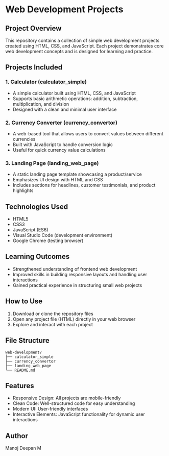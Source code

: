 # Web Development Projects

## Project Overview
This repository contains a collection of simple web development projects created using HTML, CSS, and JavaScript. Each project demonstrates core web development concepts and is designed for learning and practice.

## Projects Included

### 1. Calculator (calculator_simple)
- A simple calculator built using HTML, CSS, and JavaScript
- Supports basic arithmetic operations: addition, subtraction, multiplication, and division
- Designed with a clean and minimal user interface

### 2. Currency Converter (currency_convertor)
- A web-based tool that allows users to convert values between different currencies
- Built with JavaScript to handle conversion logic
- Useful for quick currency value calculations

### 3. Landing Page (landing_web_page)
- A static landing page template showcasing a product/service
- Emphasizes UI design with HTML and CSS
- Includes sections for headlines, customer testimonials, and product highlights

## Technologies Used
- HTML5
- CSS3
- JavaScript (ES6)
- Visual Studio Code (development environment)
- Google Chrome (testing browser)

## Learning Outcomes
- Strengthened understanding of frontend web development
- Improved skills in building responsive layouts and handling user interactions
- Gained practical experience in structuring small web projects

## How to Use

1. Download or clone the repository files
2. Open any project file (HTML) directly in your web browser
3. Explore and interact with each project

## File Structure
```
web-development/
├── calculator_simple
├── currency_convertor
├── landing_web_page
└── README.md
```

## Features
- Responsive Design: All projects are mobile-friendly
- Clean Code: Well-structured code for easy understanding
- Modern UI: User-friendly interfaces
- Interactive Elements: JavaScript functionality for dynamic user interactions

## Author
Manoj Deepan M

